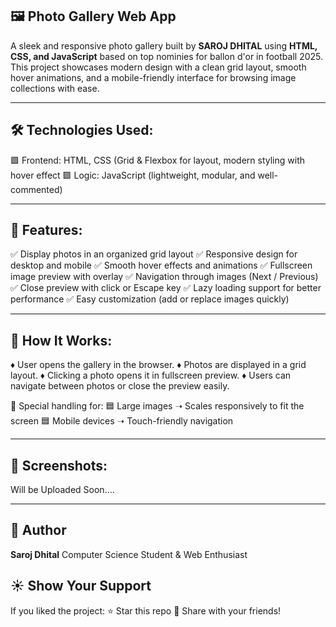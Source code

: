 ## 🖼️ **Photo Gallery Web App**

A sleek and responsive photo gallery built by **SAROJ DHITAL** using **HTML, CSS, and JavaScript** based on top nominies for ballon d'or in football 2025. 
 This project showcases modern design with a clean grid layout, smooth hover animations, and a mobile-friendly interface for browsing image collections with ease.
***


## 🛠️ **Technologies Used:**

🟩 Frontend: HTML, CSS (Grid & Flexbox for layout, modern styling with hover effect
🟩 Logic: JavaScript (lightweight, modular, and well-commented)
***


## 🔑 **Features:**

✅ Display photos in an organized grid layout
✅ Responsive design for desktop and mobile
✅ Smooth hover effects and animations
✅ Fullscreen image preview with overlay
✅ Navigation through images (Next / Previous)
✅ Close preview with click or Escape key
✅ Lazy loading support for better performance
✅ Easy customization (add or replace images quickly)
***


## 🚀 **How It Works:**

♦️ User opens the gallery in the browser.
♦️ Photos are displayed in a grid layout.
♦️ Clicking a photo opens it in fullscreen preview.
♦️ Users can navigate between photos or close the preview easily.

🎯 Special handling for:
🟦 Large images ➝ Scales responsively to fit the screen
🟦 Mobile devices ➝ Touch-friendly navigation
***


## 📸 **Screenshots:**
Will be Uploaded Soon.... 
***


## 🙌 **Author**

**Saroj Dhital**
Computer Science Student & Web Enthusiast


## ☀️ **Show Your Support**

If you liked the project:
⭐ Star this repo
🔗 Share with your friends!
